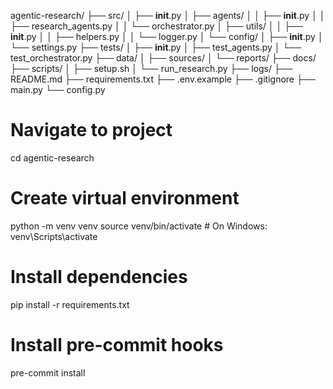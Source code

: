 agentic-research/
├── src/
│   ├── __init__.py
│   ├── agents/
│   │   ├── __init__.py
│   │   ├── research_agents.py
│   │   └── orchestrator.py
│   ├── utils/
│   │   ├── __init__.py
│   │   ├── helpers.py
│   │   └── logger.py
│   └── config/
│       ├── __init__.py
│       └── settings.py
├── tests/
│   ├── __init__.py
│   ├── test_agents.py
│   └── test_orchestrator.py
├── data/
│   ├── sources/
│   └── reports/
├── docs/
├── scripts/
│   ├── setup.sh
│   └── run_research.py
├── logs/
├── README.md
├── requirements.txt
├── .env.example
├── .gitignore
├── main.py
└── config.py


# Navigate to project
cd agentic-research

# Create virtual environment
python -m venv venv
source venv/bin/activate  # On Windows: venv\Scripts\activate

# Install dependencies
pip install -r requirements.txt

# Install pre-commit hooks
pre-commit install